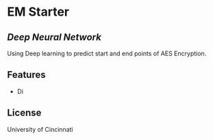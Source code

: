 # EM Starter
## _Deep Neural Network_


Using Deep learning to predict start and end points of AES Encryption.



## Features

- Di


## License

University of Cincinnati
